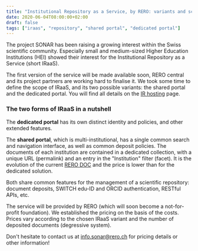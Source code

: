 ```yaml
---
title: "Institutional Repository as a Service, by RERO: variants and scope"
date: 2020-06-04T08:00:00+02:00
draft: false
tags: ["iraas", "repository", "shared portal", "dedicated portal"]
---
```


The project SONAR has been raising a growing interest within the Swiss scientific community. Especially small and medium-sized Higher Education Institutions (HEI) showed their interest for the Institutional Repository as a Service (short IRaaS).

The first version of the service will be made available soon, RERO central and its project partners are working hard to finalise it. We took some time to define the scope of IRaaS, and its two possible variants: the shared portal and the dedicated portal. You will find all details on the [IR hosting](/iraas) page.

<!--more-->

### The two forms of IRaaS in a nutshell

The **dedicated portal** has its own distinct identity and policies, and other extended features.

The **shared portal**, which is multi-institutional, has a single common search and navigation interface, as well as common deposit policies. The documents of each institution are contained in a dedicated collection, with a unique URL (permalink) and an entry in the "Institution" filter (facet). It is the evolution of the current [RERO DOC](http://doc.rero.ch/) and the price is lower than for the dedicated solution.

Both share common features for the management of a scientific repository: document deposits, SWITCH edu-ID and ORCID authentication, RESTful APIs, etc.

The service will be provided by RERO (which will soon become a not-for-profit foundation). We established the pricing on the basis of the costs. Prices vary according to the chosen IRaaS variant and the number of deposited documents (degressive system).

Don't hesitate to contact us at [info.sonar@rero.ch](mailto:info.sonar@rero.ch) for pricing details or other information!